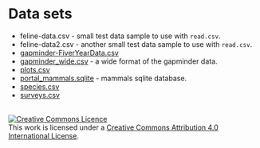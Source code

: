 # Data sets

* feline-data.csv - small test data sample to use with `read.csv`.
* feline-data2.csv - another small test data sample to use with `read.csv`.
* [gapminder-FiverYearData.csv](https://raw.githubusercontent.com/resbaz/r-novice-gapminder-files/master/data/gapminder-FiveYearData.csv) 
* [gapminder_wide.csv](https://raw.githubusercontent.com/swcarpentry/r-novice-gapminder/gh-pages/_episodes_rmd/data/gapminder_wide.csv) - a wide format of the gapminder data.
* [plots.csv](https://ndownloader.figshare.com/files/3299474)
* [portal_mammals.sqlite](https://ndownloader.figshare.com/files/2292171) - mammals sqlite database.
* [species.csv](https://ndownloader.figshare.com/files/3299483)
* [surveys.csv](https://ndownloader.figshare.com/files/2292172)

<br>
<a rel="license" href="http://creativecommons.org/licenses/by/4.0/">
<img alt="Creative Commons Licence" style="border-width:0" src="https://i.creativecommons.org/l/by/4.0/88x31.png" />
</a><br />
This work is licensed under a <a rel="license" href="http://creativecommons.org/licenses/by/4.0/">
Creative Commons Attribution 4.0 International License</a>.
